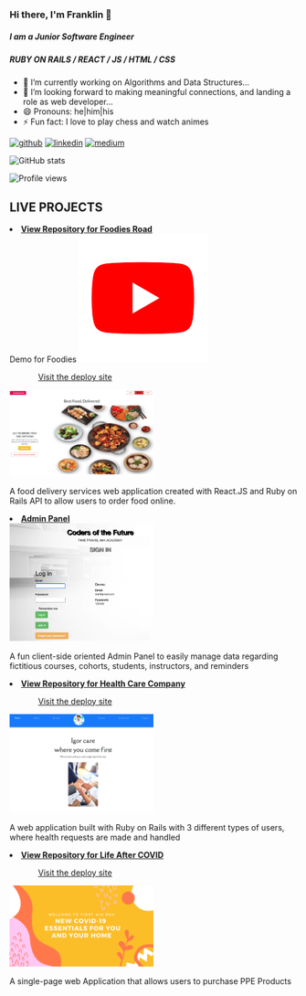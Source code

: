 ### Hi there, I'm Franklin 👋
##### I am a Junior Software Engineer 

##### RUBY ON RAILS  / REACT / JS / HTML / CSS

- 🔭 I’m currently working on Algorithms and Data Structures...
- 🤔 I’m looking forward to making meaningful connections, and landing a role as web developer...
- 😄 Pronouns: he|him|his
- ⚡ Fun fact: I love to play chess and watch animes

[<img src='https://cdn.jsdelivr.net/npm/simple-icons@3.0.1/icons/github.svg' alt='github' height='40'>](https://github.com/fbado66)  [<img src='https://cdn.jsdelivr.net/npm/simple-icons@3.0.1/icons/linkedin.svg' alt='linkedin' height='40'>](https://www.linkedin.com/in/franklin-bado/)  [<img src='https://cdn.jsdelivr.net/npm/simple-icons@3.0.1/icons/medium.svg' alt='medium' height='40'>](https://medium.com/@fbado66)  

![GitHub stats](https://github-readme-stats.vercel.app/api?username=fbado66&show_icons=true)  

![Profile views](https://gpvc.arturio.dev/fbado66)  


## LIVE PROJECTS
<li><a href="https://github.com/fbado66/Mod5_frontEnd" ><strong>View Repository for Foodies Road</strong> </a> <br/>
    Demo for Foodies <a href='https://youtu.be/yN79Rd1UY08'><img src='/youtube.png'></a><br>
    <p style='margin-left: 50px!important'><a href="https://evening-taiga-01396.herokuapp.com/" target='_blank'>Visit the deploy site</a></p> 
  <a href="https://evening-taiga-01396.herokuapp.com/" target="_blank"><img style='width: 50%;'src='/foodies_road.png'></a> <br/>
  <p>A food delivery services web application created with React.JS and Ruby on Rails API to allow users to order food online. </p>
</li>
<li><a href="https://github.com/fbado66/Pamela_panel"><strong> Admin Panel </strong></a> <br/>
  <a href="https://murmuring-hamlet-99473.herokuapp.com/"><img style='width: 50%;'src='/admin_panel.png'/></a> <br/>
<p>A fun client-side oriented Admin Panel to easily manage data regarding fictitious courses, cohorts, students, instructors, and reminders</p>
</li>
<li><a href="https://github.com/fbado66/Health_care_company"><strong>View Repository for Health Care Company </strong></a> <br/>
      <p style='margin-left: 50px!important'><a href="https://peaceful-headland-40438.herokuapp.com/" target="_blank">Visit the deploy site</a> <p/>
  <a href="https://peaceful-headland-40438.herokuapp.com/" target="_blank"><img style='width: 50%;'src='/igor_care.png'/></a> <br/>
<p>A web application built with Ruby on Rails with 3 different types of users, where health requests are made and handled</p>
</li>
<li><a href="https://github.com/fbado66/Life-after-Covid"><strong> View Repository for Life After COVID </strong></a> <br/>
    <p style='margin-left: 50px!important'><a href="https://fbado66.github.io/Life-after-Covid/">Visit the deploy site</a></p> 
  <a href="https://fbado66.github.io/Life-after-Covid/"><img style='width: 50%;'src='/main_banner.png'/></a> <br/>
<p>A single-page web Application that allows users to purchase PPE Products</p>
</li>

